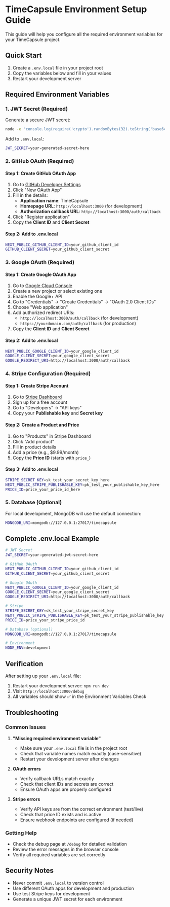 # TimeCapsule Environment Setup Guide

This guide will help you configure all the required environment variables for your TimeCapsule project.

## Quick Start

1. Create a `.env.local` file in your project root
2. Copy the variables below and fill in your values
3. Restart your development server

## Required Environment Variables

### 1. JWT Secret (Required)
Generate a secure JWT secret:

```bash
node -e "console.log(require('crypto').randomBytes(32).toString('base64'))"
```

Add to `.env.local`:
```bash
JWT_SECRET=your-generated-secret-here
```

### 2. GitHub OAuth (Required)

#### Step 1: Create GitHub OAuth App
1. Go to [GitHub Developer Settings](https://github.com/settings/developers)
2. Click "New OAuth App"
3. Fill in the details:
   - **Application name**: TimeCapsule
   - **Homepage URL**: `http://localhost:3000` (for development)
   - **Authorization callback URL**: `http://localhost:3000/auth/callback`
4. Click "Register application"
5. Copy the **Client ID** and **Client Secret**

#### Step 2: Add to .env.local
```bash
NEXT_PUBLIC_GITHUB_CLIENT_ID=your_github_client_id
GITHUB_CLIENT_SECRET=your_github_client_secret
```

### 3. Google OAuth (Required)

#### Step 1: Create Google OAuth App
1. Go to [Google Cloud Console](https://console.cloud.google.com/apis/credentials)
2. Create a new project or select existing one
3. Enable the Google+ API
4. Go to "Credentials" → "Create Credentials" → "OAuth 2.0 Client IDs"
5. Choose "Web application"
6. Add authorized redirect URIs:
   - `http://localhost:3000/auth/callback` (for development)
   - `https://yourdomain.com/auth/callback` (for production)
7. Copy the **Client ID** and **Client Secret**

#### Step 2: Add to .env.local
```bash
NEXT_PUBLIC_GOOGLE_CLIENT_ID=your_google_client_id
GOOGLE_CLIENT_SECRET=your_google_client_secret
GOOGLE_REDIRECT_URI=http://localhost:3000/auth/callback
```

### 4. Stripe Configuration (Required)

#### Step 1: Create Stripe Account
1. Go to [Stripe Dashboard](https://dashboard.stripe.com/)
2. Sign up for a free account
3. Go to "Developers" → "API keys"
4. Copy your **Publishable key** and **Secret key**

#### Step 2: Create a Product and Price
1. Go to "Products" in Stripe Dashboard
2. Click "Add product"
3. Fill in product details
4. Add a price (e.g., $9.99/month)
5. Copy the **Price ID** (starts with `price_`)

#### Step 3: Add to .env.local
```bash
STRIPE_SECRET_KEY=sk_test_your_secret_key_here
NEXT_PUBLIC_STRIPE_PUBLISHABLE_KEY=pk_test_your_publishable_key_here
PRICE_ID=price_your_price_id_here
```

### 5. Database (Optional)
For local development, MongoDB will use the default connection:
```bash
MONGODB_URI=mongodb://127.0.0.1:27017/timecapsule
```

## Complete .env.local Example

```bash
# JWT Secret
JWT_SECRET=your-generated-jwt-secret-here

# GitHub OAuth
NEXT_PUBLIC_GITHUB_CLIENT_ID=your_github_client_id
GITHUB_CLIENT_SECRET=your_github_client_secret

# Google OAuth
NEXT_PUBLIC_GOOGLE_CLIENT_ID=your_google_client_id
GOOGLE_CLIENT_SECRET=your_google_client_secret
GOOGLE_REDIRECT_URI=http://localhost:3000/auth/callback

# Stripe
STRIPE_SECRET_KEY=sk_test_your_stripe_secret_key
NEXT_PUBLIC_STRIPE_PUBLISHABLE_KEY=pk_test_your_stripe_publishable_key
PRICE_ID=price_your_stripe_price_id

# Database (optional)
MONGODB_URI=mongodb://127.0.0.1:27017/timecapsule

# Environment
NODE_ENV=development
```

## Verification

After setting up your `.env.local` file:

1. Restart your development server: `npm run dev`
2. Visit `http://localhost:3000/debug`
3. All variables should show ✅ in the Environment Variables Check

## Troubleshooting

### Common Issues

1. **"Missing required environment variable"**
   - Make sure your `.env.local` file is in the project root
   - Check that variable names match exactly (case-sensitive)
   - Restart your development server after changes

2. **OAuth errors**
   - Verify callback URLs match exactly
   - Check that client IDs and secrets are correct
   - Ensure OAuth apps are properly configured

3. **Stripe errors**
   - Verify API keys are from the correct environment (test/live)
   - Check that price ID exists and is active
   - Ensure webhook endpoints are configured (if needed)

### Getting Help

- Check the debug page at `/debug` for detailed validation
- Review the error messages in the browser console
- Verify all required variables are set correctly

## Security Notes

- Never commit `.env.local` to version control
- Use different OAuth apps for development and production
- Use test Stripe keys for development
- Generate a unique JWT secret for each environment
